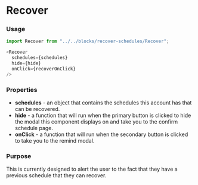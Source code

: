 # Recover

### Usage

```js
import Recover from "../../blocks/recover-schedules/Recover";

<Recover
  schedules={schedules}
  hide={hide}
  onClick={recoverOnClick}
/>
```

### Properties

* **schedules** - an object that contains the schedules this account has that can be recovered.
* **hide** - a function that will run when the primary button is clicked to hide the modal this component displays on and take you to the confirm schedule page.
* **onClick** - a function that will run when the secondary button is clicked to take you to the remind modal.

### Purpose

This is currently designed to alert the user to the fact that they have a previous schedule that they can recover.
